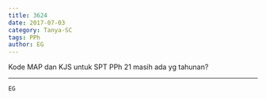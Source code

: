 ```yaml
---
title: 3624
date: 2017-07-03
category: Tanya-SC
tags: PPh
author: EG
---
```


Kode MAP dan KJS untuk SPT PPh 21 masih ada yg tahunan?

---



`EG`
